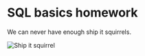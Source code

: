 # SQL basics homework

We can never have enough ship it squirrels.

![Ship it squirrel](http://i.imgur.com/M07ZDvm.gif "Ship it squirrel")